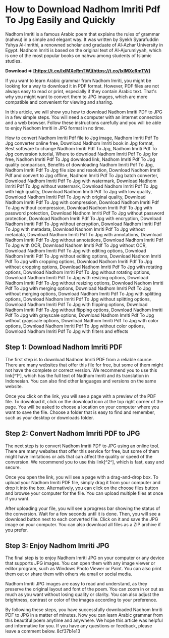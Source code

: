 # How to Download Nadhom Imriti Pdf To Jpg Easily and Quickly
 
Nadhom Imriti is a famous Arabic poem that explains the rules of grammar (nahwu) in a simple and elegant way. It was written by Syekh Syarafuddin Yahya Al-Imrithi, a renowned scholar and graduate of Al-Azhar University in Egypt. Nadhom Imriti is based on the original text of Al-Ajurumiyyah, which is one of the most popular books on nahwu among students of Islamic studies.
 
**Download ⇒ [https://t.co/IxlMXeRmTW](https://t.co/IxlMXeRmTW)**


 
If you want to learn Arabic grammar from Nadhom Imriti, you might be looking for a way to download it in PDF format. However, PDF files are not always easy to read or print, especially if they contain Arabic text. That's why you might want to convert them to JPG images, which are more compatible and convenient for viewing and sharing.
 
In this article, we will show you how to download Nadhom Imriti PDF to JPG in a few simple steps. You will need a computer with an internet connection and a web browser. Follow these instructions carefully and you will be able to enjoy Nadhom Imriti in JPG format in no time.
 
How to convert Nadhom Imriti Pdf file to Jpg image,  Nadhom Imriti Pdf To Jpg converter online free,  Download Nadhom Imriti book in Jpg format,  Best software to change Nadhom Imriti Pdf To Jpg,  Nadhom Imriti Pdf To Jpg conversion tutorial,  Where to download Nadhom Imriti Pdf To Jpg for free,  Nadhom Imriti Pdf To Jpg download link,  Nadhom Imriti Pdf To Jpg quality comparison,  Benefits of downloading Nadhom Imriti Pdf To Jpg,  Nadhom Imriti Pdf To Jpg file size and resolution,  Download Nadhom Imriti Pdf and convert to Jpg offline,  Nadhom Imriti Pdf To Jpg batch converter,  Download Nadhom Imriti Pdf To Jpg with watermark,  Download Nadhom Imriti Pdf To Jpg without watermark,  Download Nadhom Imriti Pdf To Jpg with high quality,  Download Nadhom Imriti Pdf To Jpg with low quality,  Download Nadhom Imriti Pdf To Jpg with original quality,  Download Nadhom Imriti Pdf To Jpg with compression,  Download Nadhom Imriti Pdf To Jpg without compression,  Download Nadhom Imriti Pdf To Jpg with password protection,  Download Nadhom Imriti Pdf To Jpg without password protection,  Download Nadhom Imriti Pdf To Jpg with encryption,  Download Nadhom Imriti Pdf To Jpg without encryption,  Download Nadhom Imriti Pdf To Jpg with metadata,  Download Nadhom Imriti Pdf To Jpg without metadata,  Download Nadhom Imriti Pdf To Jpg with annotations,  Download Nadhom Imriti Pdf To Jpg without annotations,  Download Nadhom Imriti Pdf To Jpg with OCR,  Download Nadhom Imriti Pdf To Jpg without OCR,  Download Nadhom Imriti Pdf To Jpg with editing options,  Download Nadhom Imriti Pdf To Jpg without editing options,  Download Nadhom Imriti Pdf To Jpg with cropping options,  Download Nadhom Imriti Pdf To Jpg without cropping options,  Download Nadhom Imriti Pdf To Jpg with rotating options,  Download Nadhom Imriti Pdf To Jpg without rotating options,  Download Nadhom Imriti Pdf To Jpg with resizing options,  Download Nadhom Imriti Pdf To Jpg without resizing options,  Download Nadhom Imriti Pdf To Jpg with merging options,  Download Nadhom Imriti Pdf To Jpg without merging options,  Download Nadhom Imriti Pdf To Jpg with splitting options,  Download Nadhom Imriti Pdf To Jpg without splitting options,  Download Nadhom Imriti Pdf To Jpg with flipping options,  Download Nadhom Imriti Pdf To Jpg without flipping options,  Download Nadhom Imriti Pdf To Jpg with grayscale options,  Download Nadhom Imriti Pdf To Jpg without grayscale options,  Download Nadhom Imriti Pdf To Jpg with color options,  Download Nadhom Imriti Pdf To Jpg without color options,  Download Nadhom Imriti Pdf To Jpg with filters and effects
 
## Step 1: Download Nadhom Imriti PDF
 
The first step is to download Nadhom Imriti PDF from a reliable source. There are many websites that offer this file for free, but some of them might not have the complete or correct version. We recommend you to use this link[^1^], which has the full text of Nadhom Imriti and its translation in Indonesian. You can also find other languages and versions on the same website.
 
Once you click on the link, you will see a page with a preview of the PDF file. To download it, click on the download icon at the top right corner of the page. You will be asked to choose a location on your computer where you want to save the file. Choose a folder that is easy to find and remember, such as your desktop or downloads folder.
 
## Step 2: Convert Nadhom Imriti PDF to JPG
 
The next step is to convert Nadhom Imriti PDF to JPG using an online tool. There are many websites that offer this service for free, but some of them might have limitations or ads that can affect the quality or speed of the conversion. We recommend you to use this link[^2^], which is fast, easy and secure.
 
Once you open the link, you will see a page with a drag-and-drop box. To upload your Nadhom Imriti PDF file, simply drag it from your computer and drop it into the box. Alternatively, you can click on the choose files button and browse your computer for the file. You can upload multiple files at once if you want.
 
After uploading your file, you will see a progress bar showing the status of the conversion. Wait for a few seconds until it is done. Then, you will see a download button next to each converted file. Click on it and save the JPG image on your computer. You can also download all files as a ZIP archive if you prefer.
 
## Step 3: Enjoy Nadhom Imriti JPG
 
The final step is to enjoy Nadhom Imriti JPG on your computer or any device that supports JPG images. You can open them with any image viewer or editor program, such as Windows Photo Viewer or Paint. You can also print them out or share them with others via email or social media.
 
Nadhom Imriti JPG images are easy to read and understand, as they preserve the original layout and font of the poem. You can zoom in or out as much as you want without losing quality or clarity. You can also adjust the brightness, contrast or color of the images according to your preference.
 
By following these steps, you have successfully downloaded Nadhom Imriti PDF to JPG in a matter of minutes. Now you can learn Arabic grammar from this beautiful poem anytime and anywhere. We hope this article was helpful and informative for you. If you have any questions or feedback, please leave a comment below.
 8cf37b1e13
 
